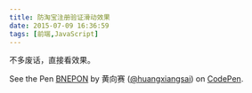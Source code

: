 ```yaml
---
title: 防淘宝注册验证滑动效果
date: 2015-07-09 16:36:59
tags: [前端,JavaScript]
---
```


不多废话，直接看效果。

<p data-height="268" data-theme-id="0" data-slug-hash="BNEPON" data-default-tab="result" data-user="huangxiangsai" class='codepen'>See the Pen <a href='http://codepen.io/huangxiangsai/pen/BNEPON/'>BNEPON</a> by 黄向赛 (<a href='http://codepen.io/huangxiangsai'>@huangxiangsai</a>) on <a href='http://codepen.io'>CodePen</a>.</p>
<script async src="http://assets.codepen.io/assets/embed/ei.js"></script>
